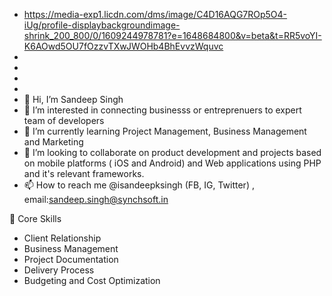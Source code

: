 - https://media-exp1.licdn.com/dms/image/C4D16AQG7ROp5O4-iUg/profile-displaybackgroundimage-shrink_200_800/0/1609244978781?e=1648684800&v=beta&t=RR5voYI-K6AOwd5OU7fOzzvTXwJWOHb4BhEvvzWquvc
- 
- 
- 
- 
- 👋 Hi, I’m Sandeep Singh
- 👀 I’m interested in connecting businesss or entreprenuers to expert team of developers
- 🌱 I’m currently learning Project Management, Business Management and Marketing
- 💞️ I’m looking to collaborate on product development and projects based on mobile platforms ( iOS and Android) and Web applications using PHP and it's relevant frameworks.
- 📫 How to reach me @isandeepksingh (FB, IG, Twitter) , email:sandeep.singh@synchsoft.in 

<!---
isandeepksingh/isandeepksingh is a ✨ special ✨ repository because its `README.md` (this file) appears on your GitHub profile.
You can click the Preview link to take a look at your changes.
--->
💪 Core Skills
- Client Relationship
- Business Management
- Project Documentation
- Delivery Process
- Budgeting and Cost Optimization
